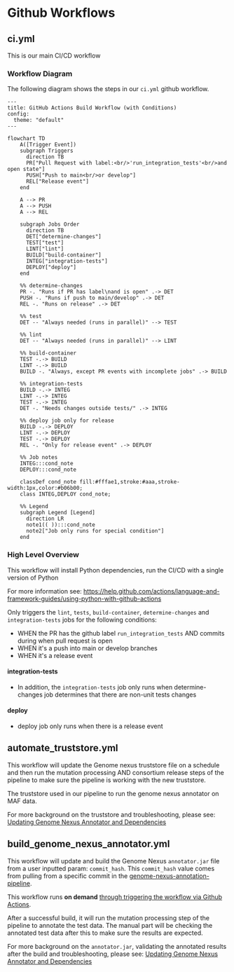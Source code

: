# Github Workflows

## ci.yml

This is our main CI/CD workflow

### Workflow Diagram

The following diagram shows the steps in our `ci.yml` github workflow.

```mermaid
---
title: GitHub Actions Build Workflow (with Conditions)
config:
  theme: "default"
---

flowchart TD
    A([Trigger Event])
    subgraph Triggers
      direction TB
      PR["Pull Request with label:<br/>'run_integration_tests'<br/>and open state"]
      PUSH["Push to main<br/>or develop"]
      REL["Release event"]
    end

    A --> PR
    A --> PUSH
    A --> REL

    subgraph Jobs Order
      direction TB
      DET["determine-changes"]
      TEST["test"]
      LINT["lint"]
      BUILD["build-container"]
      INTEG["integration-tests"]
      DEPLOY["deploy"]
    end

    %% determine-changes
    PR -. "Runs if PR has label\nand is open" .-> DET
    PUSH -. "Runs if push to main/develop" .-> DET
    REL -. "Runs on release" .-> DET

    %% test
    DET -- "Always needed (runs in parallel)" --> TEST

    %% lint
    DET -- "Always needed (runs in parallel)" --> LINT

    %% build-container
    TEST -.-> BUILD
    LINT -.-> BUILD
    BUILD -. "Always, except PR events with incomplete jobs" .-> BUILD

    %% integration-tests
    BUILD -.-> INTEG
    LINT -.-> INTEG
    TEST -.-> INTEG
    DET -. "Needs changes outside tests/" .-> INTEG

    %% deploy job only for release
    BUILD -.-> DEPLOY
    LINT -.-> DEPLOY
    TEST -.-> DEPLOY
    REL -. "Only for release event" .-> DEPLOY

    %% Job notes
    INTEG:::cond_note
    DEPLOY:::cond_note

    classDef cond_note fill:#fffae1,stroke:#aaa,stroke-width:1px,color:#b06b00;
    class INTEG,DEPLOY cond_note;

    %% Legend
    subgraph Legend [Legend]
      direction LR
      note1(( )):::cond_note
      note2["Job only runs for special condition"]
    end
```

### High Level Overview

This workflow will install Python dependencies, run the CI/CD with a single version of Python

For more information see: https://help.github.com/actions/language-and-framework-guides/using-python-with-github-actions

Only triggers the `lint`, `tests`, `build-container`, `determine-changes` and `integration-tests` jobs for the following conditions:

  - WHEN the PR has the github label `run_integration_tests` AND commits during when pull request is open 
  - WHEN it's a push into main or develop branches
  - WHEN it's a release event

#### integration-tests

 - In addition, the `integration-tests` job only runs when determine-changes job determines that there are non-unit tests changes

#### deploy

 - deploy job only runs when there is a release event


## automate_truststore.yml

This workflow will update the Genome nexus truststore file on a schedule and then run the mutation processing AND consortium release steps of the pipeline to make sure the pipeline is working with the new truststore.

The truststore used in our pipeline to run the genome nexus annotator on MAF data.

For more background on the truststore and troubleshooting, please see:
[Updating Genome Nexus Annotator and Dependencies](https://sagebionetworks.jira.com/wiki/spaces/APGD/pages/3016687662/Updating+Genome+Nexus+Annotator+and+Dependencies#Updating-the-trust-ssl-file)


## build_genome_nexus_annotator.yml

This workflow will update and build the Genome Nexus `annotator.jar` file from a
user inputted param: `commit_hash`. This `commit_hash` value comes from pulling from a specific commit in the [genome-nexus-annotation-pipeline](github.com/genome-nexus/genome-nexus-annotation-pipeline).

This workflow runs **on demand** [through triggering the workflow via Github Actions](https://github.com/Sage-Bionetworks/Genie/actions/workflows/build_genome_nexus_annotator.yml). 

After a successful build, it will run the mutation processing step of the pipeline to annotate the test data. The manual part will be checking the annotated test data after this to make sure the results are expected.

For more background on the `annotator.jar`, validating the annotated results after the build and troubleshooting, please see:
[Updating Genome Nexus Annotator and Dependencies](https://sagebionetworks.jira.com/wiki/spaces/APGD/pages/3016687662/Updating+Genome+Nexus+Annotator+and+Dependencies#Updating-the-annotator.jar)